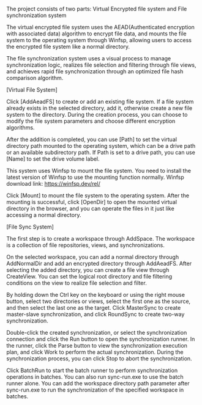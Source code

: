 The project consists of two parts: Virtual Encrypted file system and File synchronization system

The virtual encrypted file system uses the AEAD(Authenticated encryption with associated data) algorithm to encrypt file data, and mounts the file system to the operating system through Winfsp, allowing users to access the encrypted file system like a normal directory.

The file synchronization system uses a visual process to manage synchronization logic, realizes file selection and filtering through file views, and achieves rapid file synchronization through an optimized file hash comparison algorithm.


[Virtual File System]

Click [AddAeadFS] to create or add an existing file system. If a file system already exists in the selected directory, add it, otherwise create a new file system to the directory. During the creation process, you can choose to modify the file system parameters and choose different encryption algorithms.

After the addition is completed, you can use [Path] to set the virtual directory path mounted to the operating system, which can be a drive path or an available subdirectory path. If Path is set to a drive path, you can use [Name] to set the drive volume label.

This system uses Winfsp to mount the file system. You need to install the latest version of Winfsp to use the mounting function normally. Winfsp download link:
https://winfsp.dev/rel/

Click [Mount] to mount the file system to the operating system. After the mounting is successful, click [OpenDir] to open the mounted virtual directory in the browser, and you can operate the files in it just like accessing a normal directory.


[File Sync System]

The first step is to create a workspace through AddSpace. The workspace is a collection of file repositories, views, and synchronizations.

On the selected workspace, you can add a normal directory through AddNormalDir and add an encrypted directory through AddAeadFS. After selecting the added directory, you can create a file view through CreateView. You can set the logical root directory and file filtering conditions on the view to realize file selection and filter.

By holding down the Ctrl key on the keyboard or using the right mouse button, select two directories or views, select the first one as the source, and then select the last one as the target. Click MasterSync to create master-slave synchronization, and click RoundSync to create two-way synchronization.

Double-click the created synchronization, or select the synchronization connection and click the Run button to open the synchronization runner. In the runner, click the Parse button to view the synchronization execution plan, and click Work to perform the actual synchronization. During the synchronization process, you can click Stop to abort the synchronization.

Click BatchRun to start the batch runner to perform synchronization operations in batches. You can also run sync-run.exe to use the batch runner alone. You can add the workspace directory path parameter after sync-run.exe to run the synchronization of the specified workspace in batches.
